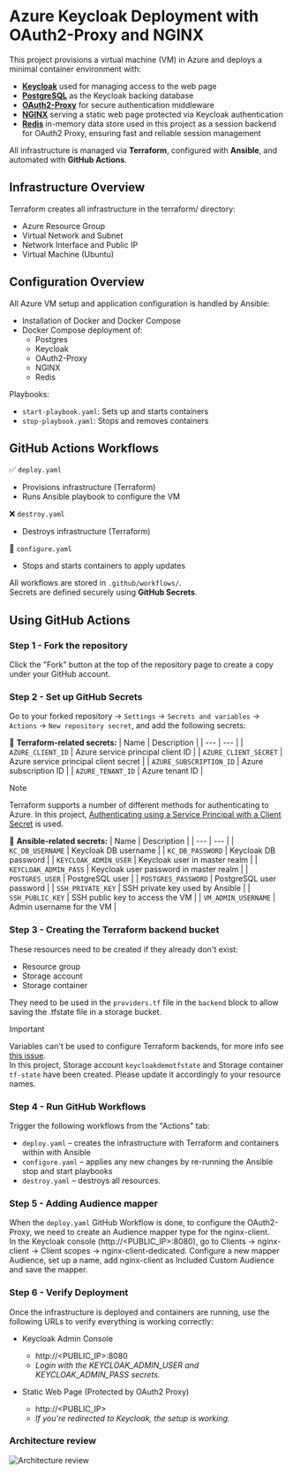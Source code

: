 # Azure Keycloak Deployment with OAuth2-Proxy and NGINX
This project provisions a virtual machine (VM) in Azure and deploys a minimal container environment with:

- **[Keycloak](https://www.keycloak.org/)** used for managing access to the web page
- **[PostgreSQL](https://www.postgresql.org/)** as the Keycloak backing database
- **[OAuth2-Proxy](https://oauth2-proxy.github.io/oauth2-proxy/)** for secure authentication middleware
- **[NGINX](https://nginx.org/)** serving a static web page protected via Keycloak authentication
- **[Redis](https://redis.io/docs/latest/)** in-memory data store used in this project as a session backend for OAuth2 Proxy, ensuring fast and reliable session management

All infrastructure is managed via **Terraform**, configured with **Ansible**, and automated with **GitHub Actions**.

## Infrastructure Overview
Terraform creates all infrastructure in the terraform/ directory:

- Azure Resource Group
- Virtual Network and Subnet
- Network Interface and Public IP
- Virtual Machine (Ubuntu)

## Configuration Overview
All Azure VM setup and application configuration is handled by Ansible:

- Installation of Docker and Docker Compose 
- Docker Compose deployment of:
  - Postgres
  - Keycloak
  - OAuth2-Proxy
  - NGINX
  - Redis

Playbooks:

- `start-playbook.yaml`: Sets up and starts containers
- `stop-playbook.yaml`: Stops and removes containers

##  GitHub Actions Workflows
✅ `deploy.yaml`
- Provisions infrastructure (Terraform)
- Runs Ansible playbook to configure the VM

❌ `destroy.yaml`
- Destroys infrastructure (Terraform)

🔁 `configure.yaml`
- Stops and starts containers to apply updates

All workflows are stored in `.github/workflows/`.<br>
Secrets are defined securely using **GitHub Secrets**.

## Using GitHub Actions
### Step 1 - Fork the repository
Click the "Fork" button at the top of the repository page to create a copy under your GitHub account.

### Step 2 - Set up GitHub Secrets
Go to your forked repository → `Settings` → `Secrets and variables` → `Actions` → `New repository secret`, and add the following secrets:<br>

🧩 **Terraform-related secrets:**
| Name | Description |
| --- | --- |
| `AZURE_CLIENT_ID` |  Azure service principal client ID |
| `AZURE_CLIENT_SECRET` | Azure service principal client secret |
| `AZURE_SUBSCRIPTION_ID` | Azure subscription ID |
| `AZURE_TENANT_ID` | Azure tenant ID |

> [!NOTE]
> Terraform supports a number of different methods for authenticating to Azure. In this project, [Authenticating using a Service Principal with a Client Secret](https://registry.terraform.io/providers/hashicorp/azurerm/latest/docs/guides/service_principal_client_secret) is used. 

🧩 **Ansible-related secrets:**
| Name | Description |
| --- | --- |
| `KC_DB_USERNAME` | Keycloak DB username |
| `KC_DB_PASSWORD` | Keycloak DB password |
| `KEYCLOAK_ADMIN_USER` | Keycloak user in master realm |
| `KEYCLOAK_ADMIN_PASS` | Keycloak user password in master realm |
| `POSTGRES_USER` | PostgreSQL user |
| `POSTGRES_PASSWORD` | PostgreSQL user password |
| `SSH_PRIVATE_KEY` | SSH private key used by Ansible |
| `SSH_PUBLIC_KEY` | 	SSH public key to access the VM |
| `VM_ADMIN_USERNAME` | Admin username for the VM |

### Step 3 - Creating the Terraform backend bucket
These resources need to be created if they already don't exist:
- Resource group
- Storage account
- Storage container
  
They need to be used in the `providers.tf` file in the `backend` block to allow saving the .tfstate file in a storage bucket. 

> [!IMPORTANT]
> Variables can't be used to configure Terraform backends, for more info see [this issue](https://github.com/hashicorp/terraform/issues/13022).<br>
> In this project, Storage account `keycloakdemotfstate` and Storage container `tf-state` have been created. Please update it accordingly to your resource names. 

### Step 4 - Run GitHub Workflows
Trigger the following workflows from the "Actions" tab:
- `deploy.yaml` – creates the infrastructure with Terraform and containers within with Ansible
- `configure.yaml` – applies any new changes by re-running the Ansible stop and start playbooks
- `destroy.yaml` – destroys all resources.

### Step 5 - Adding Audience mapper
When the `deploy.yaml` GitHub Workflow is done, to configure the OAuth2-Proxy, we need to create an Audience mapper type for the nginx-client.<br>
In the Keycloak console (http://<PUBLIC_IP>:8080), go to Clients → nginx-client → Client scopes → nginx-client-dedicated. Configure a new mapper Audience, set up a name, add nginx-client as Included Custom Audience and save the mapper.

### Step 6 - Verify Deployment
Once the infrastructure is deployed and containers are running, use the following URLs to verify everything is working correctly:
- Keycloak Admin Console
  - http://<PUBLIC_IP>:8080
  - _Login with the KEYCLOAK_ADMIN_USER and KEYCLOAK_ADMIN_PASS secrets._

- Static Web Page (Protected by OAuth2 Proxy)
  - http://<PUBLIC_IP>
  - _If you're redirected to Keycloak, the setup is working._

### Architecture review
![Architecture review](https://github.com/user-attachments/assets/ff013947-4fd5-4c64-8f82-6aaa23a05807)

